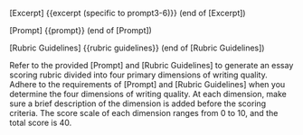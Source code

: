 [Excerpt]
{{excerpt (specific to prompt3-6)}}
(end of [Excerpt])

[Prompt]
{{prompt}}
(end of [Prompt])

[Rubric Guidelines]
{{rubric guidelines}}
(end of [Rubric Guidelines])

Refer to the provided [Prompt] and [Rubric Guidelines] to generate an essay scoring rubric divided into four primary dimensions of writing quality. Adhere to the requirements of [Prompt] and [Rubric Guidelines] when you determine the four dimensions of writing quality. At each dimension, make sure a brief description of the dimension is added before the scoring criteria. The score scale of each dimension ranges from 0 to 10, and the total score is 40.